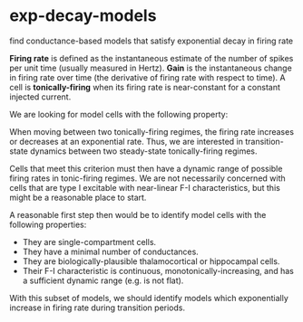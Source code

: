 # exp-decay-models
find conductance-based models that satisfy exponential decay in firing rate

**Firing rate** is defined as the instantaneous estimate of the number of spikes per unit time
(usually measured in Hertz).
**Gain** is the instantaneous change in firing rate over time
(the derivative of firing rate with respect to time).
A cell is **tonically-firing** when its firing rate is near-constant
for a constant injected current.

We are looking for model cells with the following property:

When moving between two tonically-firing regimes,
the firing rate increases or decreases at an exponential rate.
Thus, we are interested in transition-state dynamics
between two steady-state tonically-firing regimes.

Cells that meet this criterion must then have a dynamic range of possible
firing rates in tonic-firing regimes.
We are not necessarily concerned with cells that are type I excitable
with near-linear F-I characteristics, but this might be a reasonable place to start.

A reasonable first step then would be to identify model cells
with the following properties:

* They are single-compartment cells.
* They have a minimal number of conductances.
* They are biologically-plausible thalamocortical or hippocampal cells.
* Their F-I characteristic is continuous, monotonically-increasing,
and has a sufficient dynamic range (e.g. is not flat).

With this subset of models, we should identify models
which exponentially increase in firing rate during transition periods.
